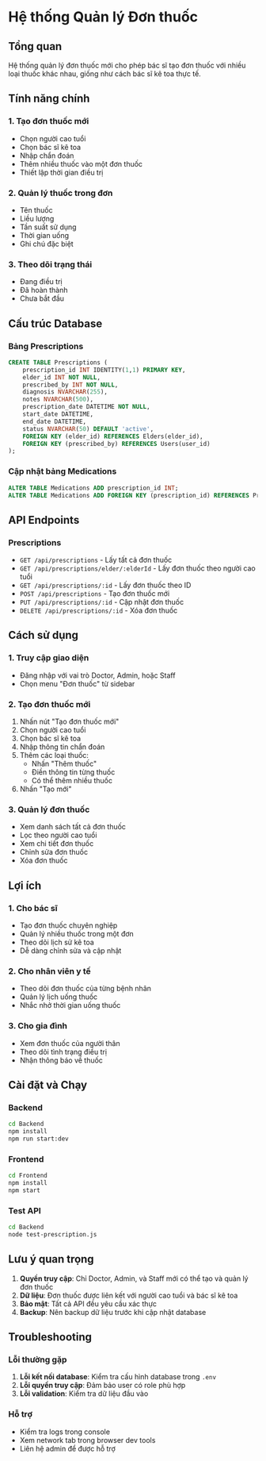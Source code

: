 # Hệ thống Quản lý Đơn thuốc

## Tổng quan
Hệ thống quản lý đơn thuốc mới cho phép bác sĩ tạo đơn thuốc với nhiều loại thuốc khác nhau, giống như cách bác sĩ kê toa thực tế.

## Tính năng chính

### 1. Tạo đơn thuốc mới
- Chọn người cao tuổi
- Chọn bác sĩ kê toa
- Nhập chẩn đoán
- Thêm nhiều thuốc vào một đơn thuốc
- Thiết lập thời gian điều trị

### 2. Quản lý thuốc trong đơn
- Tên thuốc
- Liều lượng
- Tần suất sử dụng
- Thời gian uống
- Ghi chú đặc biệt

### 3. Theo dõi trạng thái
- Đang điều trị
- Đã hoàn thành
- Chưa bắt đầu

## Cấu trúc Database

### Bảng Prescriptions
```sql
CREATE TABLE Prescriptions (
    prescription_id INT IDENTITY(1,1) PRIMARY KEY,
    elder_id INT NOT NULL,
    prescribed_by INT NOT NULL,
    diagnosis NVARCHAR(255),
    notes NVARCHAR(500),
    prescription_date DATETIME NOT NULL,
    start_date DATETIME,
    end_date DATETIME,
    status NVARCHAR(50) DEFAULT 'active',
    FOREIGN KEY (elder_id) REFERENCES Elders(elder_id),
    FOREIGN KEY (prescribed_by) REFERENCES Users(user_id)
);
```

### Cập nhật bảng Medications
```sql
ALTER TABLE Medications ADD prescription_id INT;
ALTER TABLE Medications ADD FOREIGN KEY (prescription_id) REFERENCES Prescriptions(prescription_id);
```

## API Endpoints

### Prescriptions
- `GET /api/prescriptions` - Lấy tất cả đơn thuốc
- `GET /api/prescriptions/elder/:elderId` - Lấy đơn thuốc theo người cao tuổi
- `GET /api/prescriptions/:id` - Lấy đơn thuốc theo ID
- `POST /api/prescriptions` - Tạo đơn thuốc mới
- `PUT /api/prescriptions/:id` - Cập nhật đơn thuốc
- `DELETE /api/prescriptions/:id` - Xóa đơn thuốc

## Cách sử dụng

### 1. Truy cập giao diện
- Đăng nhập với vai trò Doctor, Admin, hoặc Staff
- Chọn menu "Đơn thuốc" từ sidebar

### 2. Tạo đơn thuốc mới
1. Nhấn nút "Tạo đơn thuốc mới"
2. Chọn người cao tuổi
3. Chọn bác sĩ kê toa
4. Nhập thông tin chẩn đoán
5. Thêm các loại thuốc:
   - Nhấn "Thêm thuốc"
   - Điền thông tin từng thuốc
   - Có thể thêm nhiều thuốc
6. Nhấn "Tạo mới"

### 3. Quản lý đơn thuốc
- Xem danh sách tất cả đơn thuốc
- Lọc theo người cao tuổi
- Xem chi tiết đơn thuốc
- Chỉnh sửa đơn thuốc
- Xóa đơn thuốc

## Lợi ích

### 1. Cho bác sĩ
- Tạo đơn thuốc chuyên nghiệp
- Quản lý nhiều thuốc trong một đơn
- Theo dõi lịch sử kê toa
- Dễ dàng chỉnh sửa và cập nhật

### 2. Cho nhân viên y tế
- Theo dõi đơn thuốc của từng bệnh nhân
- Quản lý lịch uống thuốc
- Nhắc nhở thời gian uống thuốc

### 3. Cho gia đình
- Xem đơn thuốc của người thân
- Theo dõi tình trạng điều trị
- Nhận thông báo về thuốc

## Cài đặt và Chạy

### Backend
```bash
cd Backend
npm install
npm run start:dev
```

### Frontend
```bash
cd Frontend
npm install
npm start
```

### Test API
```bash
cd Backend
node test-prescription.js
```

## Lưu ý quan trọng

1. **Quyền truy cập**: Chỉ Doctor, Admin, và Staff mới có thể tạo và quản lý đơn thuốc
2. **Dữ liệu**: Đơn thuốc được liên kết với người cao tuổi và bác sĩ kê toa
3. **Bảo mật**: Tất cả API đều yêu cầu xác thực
4. **Backup**: Nên backup dữ liệu trước khi cập nhật database

## Troubleshooting

### Lỗi thường gặp
1. **Lỗi kết nối database**: Kiểm tra cấu hình database trong `.env`
2. **Lỗi quyền truy cập**: Đảm bảo user có role phù hợp
3. **Lỗi validation**: Kiểm tra dữ liệu đầu vào

### Hỗ trợ
- Kiểm tra logs trong console
- Xem network tab trong browser dev tools
- Liên hệ admin để được hỗ trợ

